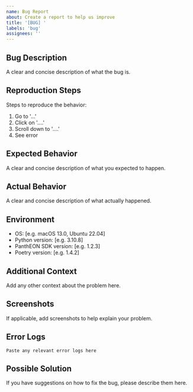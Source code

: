 ```yaml
---
name: Bug Report
about: Create a report to help us improve
title: '[BUG] '
labels: 'bug'
assignees: ''
---
```


## Bug Description

A clear and concise description of what the bug is.

## Reproduction Steps

Steps to reproduce the behavior:

1. Go to '...'
2. Click on '....'
3. Scroll down to '....'
4. See error

## Expected Behavior

A clear and concise description of what you expected to happen.

## Actual Behavior

A clear and concise description of what actually happened.

## Environment

- OS: [e.g. macOS 13.0, Ubuntu 22.04]
- Python version: [e.g. 3.10.8]
- PanthEON SDK version: [e.g. 1.2.3]
- Poetry version: [e.g. 1.4.2]

## Additional Context

Add any other context about the problem here.

## Screenshots

If applicable, add screenshots to help explain your problem.

## Error Logs

```
Paste any relevant error logs here
```

## Possible Solution

If you have suggestions on how to fix the bug, please describe them here.
